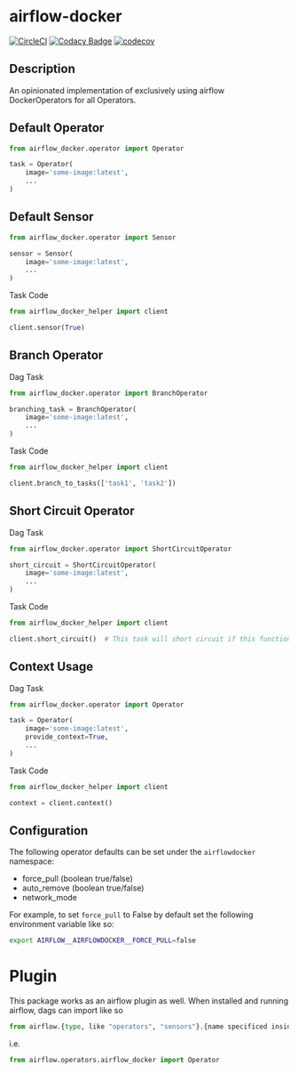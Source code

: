 # airflow-docker
[![CircleCI](https://circleci.com/gh/huntcsg/airflow-docker.svg?style=svg)](https://circleci.com/gh/huntcsg/airflow-docker) [![Codacy Badge](https://api.codacy.com/project/badge/Grade/fd30a7ce26094c2b9f2e4d80d671a3d0)](https://www.codacy.com/app/fool.of.god/airflow-docker?utm_source=github.com&amp;utm_medium=referral&amp;utm_content=huntcsg/airflow-docker&amp;utm_campaign=Badge_Grade) [![codecov](https://codecov.io/gh/huntcsg/airflow-docker/branch/master/graph/badge.svg)](https://codecov.io/gh/huntcsg/airflow-docker)

## Description
An opinionated implementation of exclusively using airflow DockerOperators for all Operators.

## Default Operator

```python
from airflow_docker.operator import Operator

task = Operator(
    image='some-image:latest',
    ...
)

```

## Default Sensor

```python
from airflow_docker.operator import Sensor

sensor = Sensor(
    image='some-image:latest',
    ...
)
```

Task Code

```python
from airflow_docker_helper import client

client.sensor(True)
```

## Branch Operator

Dag Task

```python
from airflow_docker.operator import BranchOperator

branching_task = BranchOperator(
    image='some-image:latest',
    ...
)
```

Task Code

```python
from airflow_docker_helper import client

client.branch_to_tasks(['task1', 'task2'])
```

## Short Circuit Operator

Dag Task

```python
from airflow_docker.operator import ShortCircuitOperator

short_circuit = ShortCircuitOperator(
    image='some-image:latest',
    ...
)
```

Task Code

```python
from airflow_docker_helper import client

client.short_circuit()  # This task will short circuit if this function gets called
```

## Context Usage

Dag Task

```python
from airflow_docker.operator import Operator

task = Operator(
    image='some-image:latest',
    provide_context=True,
    ...
)
```

Task Code

```python
from airflow_docker_helper import client

context = client.context()
```

## Configuration

The following operator defaults can be set under the `airflowdocker` namespace:

* force_pull (boolean true/false)
* auto_remove (boolean true/false)
* network_mode

For example, to set `force_pull` to False by default set the following environment variable like so:

```bash
export AIRFLOW__AIRFLOWDOCKER__FORCE_PULL=false
```

# Plugin
This package works as an airflow plugin as well. When installed and running airflow,
dags can import like so
```python
from airflow.{type, like "operators", "sensors"}.{name specificed inside the plugin class} import *
```

i.e.

```python
from airflow.operators.airflow_docker import Operator
```
